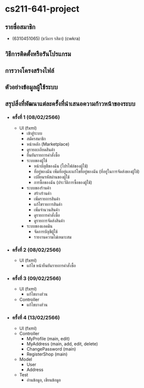 # cs211-641-project

## รายชื่อสมาชิก
* (6310451065) (ชวัลกร รสิตา) (cwkra)

## วิธีการติดตั้งหรือรันโปรแกรม

## การวางโครงสร้างไฟล์

## ตัวอย่างข้อมูลผู้ใช้ระบบ

## สรุปสิ่งที่พัฒนาแต่ละครั้งที่นำเสนอความก้าวหน้าของระบบ
* ### ครั้งที่ 1 (08/02/2566)
  * UI (fxml)
    * เข้าสู่ระบบ
    * สมัครสมาชิก
    * หน้าหลัก (Marketplace)
    * ดูรายละเอียดสินค้า
    * ยืนยันรายการคำสั่งซื้อ
    * ระบบของผู้ใช้
      * หน้าบัญชีของฉัน (โปรไฟล์ของผู้ใช้)
      * ที่อยู่ของฉัน เพิ่มที่อยู่และแก้ไขที่อยู่ของฉัน (ที่อยู่ในการจัดส่งของผู้ใช้)
      * เปลี่ยนรหัสผ่านของผู้ใช้
      * การซื้อของฉัน (ประวัติการซื้อของผู้ใช้)
    * ระบบของร้านค้า
      * สร้างร้านค้า
      * เพิ่มรายการสินค้า
      * แก้ไขรายการสินค้า
      * เพิ่มจำนวนสินค้า
      * ดูรายการคำสั่งซื้อ
      * ดูรายการจัดส่งสินค้า
    * ระบบของแอดมิน
      * จัดการบัญชีผู้ใช้
      * รายงานความไม่เหมาะสม
      
* ### ครั้งที่ 2 (08/02/2566)
  * UI (fxml)
    * แก้ไข หน้ายืนยันรายการคำสั่งซื้อ
* ### ครั้งที่ 3 (09/02/2566)
  * UI (fxml)
    * แก้ไขบางส่วน
  * Controller 
    * แก้ไขบางส่วน
* ### ครั้งที่ 4 (13/02/2566)
  * UI (fxml)
  * Controller
    * MyProfile (main, edit)
    * MyAddress (main, add, edit, delete)
    * ChangePassword (main)
    * RegisterShop (main)
  * Model
    * User
    * Address
  * Test
    * อ่านข้อมูล, เขียนข้อมูล
